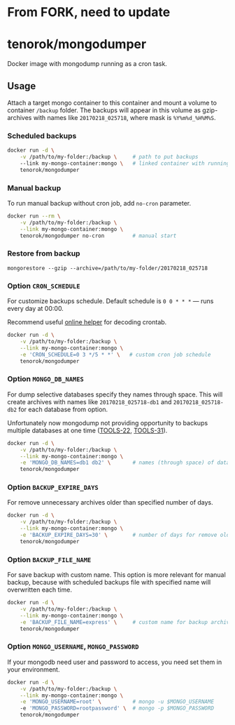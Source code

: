 # From FORK, need to update

# tenorok/mongodumper

Docker image with mongodump running as a cron task.

## Usage

Attach a target mongo container to this container and mount a volume to container `/backup` folder. The backups will appear in this volume as gzip-archives with names like `20170218_025718`, where mask is `%Y%m%d_%H%M%S`.

### Scheduled backups

```bash
docker run -d \
    -v /path/to/my-folder:/backup \     # path to put backups
    --link my-mongo-container:mongo \   # linked container with running mongo
    tenorok/mongodumper
```

### Manual backup

To run manual backup without cron job, add `no-cron` parameter.

```bash
docker run --rm \
    -v /path/to/my-folder:/backup \
    --link my-mongo-container:mongo \
    tenorok/mongodumper no-cron         # manual start
```

### Restore from backup

```
mongorestore --gzip --archive=/path/to/my-folder/20170218_025718
```

### Option `CRON_SCHEDULE`

For customize backups schedule.
Default schedule is `0 0 * * *` — runs every day at 00:00.

Recommend useful [online helper](https://crontab.guru/#0_3_*/5_*_*) for decoding crontab.

 ```bash
 docker run -d \
     -v /path/to/my-folder:/backup \
     --link my-mongo-container:mongo \
     -e 'CRON_SCHEDULE=0 3 */5 * *' \   # custom cron job schedule
     tenorok/mongodumper
 ```

### Option `MONGO_DB_NAMES`

For dump selective databases specify they names through space. This will create archives with names like `20170218_025718-db1` and `20170218_025718-db2` for each database from option.

Unfortunately now mongodump not providing opportunity to backups multiple databases at one time ([TOOLS-22](https://jira.mongodb.org/browse/TOOLS-22), [TOOLS-31](https://jira.mongodb.org/browse/TOOLS-31)).

```bash
docker run -d \
    -v /path/to/my-folder:/backup \
    --link my-mongo-container:mongo \
    -e 'MONGO_DB_NAMES=db1 db2' \       # names (through space) of databases for dumping
    tenorok/mongodumper
```

### Option `BACKUP_EXPIRE_DAYS`

For remove unnecessary archives older than specified number of days.

```bash
docker run -d \
    -v /path/to/my-folder:/backup \
    --link my-mongo-container:mongo \
    -e 'BACKUP_EXPIRE_DAYS=30' \        # number of days for remove old backups
    tenorok/mongodumper
```

### Option `BACKUP_FILE_NAME`

For save backup with custom name. This option is more relevant for manual backup, because with scheduled backups file with specified name will overwritten each time.

```bash
docker run -d \
    -v /path/to/my-folder:/backup \
    --link my-mongo-container:mongo \
    -e 'BACKUP_FILE_NAME=express' \     # custom name for backup archive
    tenorok/mongodumper
```

### Option `MONGO_USERNAME`, `MONGO_PASSWORD`

If your mongodb need user and password to access, you need set them in your environment.

```bash
docker run -d \
    -v /path/to/my-folder:/backup \
    --link my-mongo-container:mongo \
    -e 'MONGO_USERNAME=root' \          # mongo -u $MONGO_USERNAME
    -e 'MONGO_PASSWORD=rootpassword' \  # mongo -p $MONGO_PASSWORD
    tenorok/mongodumper
```
